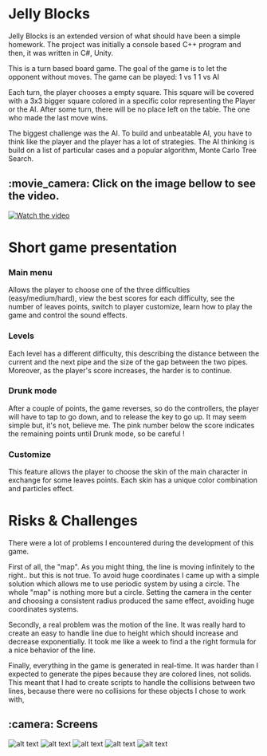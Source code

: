 # Jelly Blocks
Jelly Blocks is an extended version of what should have been a simple homework. The project was initially a console based C++ program and then, it was written in C#, Unity.

This is a turn based board game. The goal of the game is to let the opponent without moves.
The game can be played:
1 vs 1 
1 vs AI

Each turn, the player chooses a empty square. This square will be covered with a 3x3 bigger square colored in a specific color representing the Player or the AI. 
After some turn, there will be no place left on the table. The one who made the last move wins.

The biggest challenge was the AI. To build and unbeatable AI, you have to think like the player and the player has a lot of strategies.
The AI thinking is build on a list of particular cases and a popular algorithm, Monte Carlo Tree Search.


<h2>:movie_camera: Click on the image bellow to see the video.</h2>

[![Watch the video](https://github.com/sabauandrei98/unity3d/blob/master/Omid/Screens/facebookBanner.png)](https://www.youtube.com/watch?v=F4Tq0k-h_TU)

<h1>Short game presentation</h1>

<h3>Main menu</h3>
Allows the player to choose one of the three difficulties (easy/medium/hard),  view the best scores for each difficulty, see the number of leaves points, switch to player customize, learn how to play the game and control the sound effects.

<h3>Levels</h3>
Each level has a different difficulty, this describing the distance between the current and the next pipe and the size of the gap between the two pipes. Moreover, as the player's score increases, the harder is to continue.

<h3>Drunk mode</h3>
After a couple of points, the game reverses, so do the controllers, the player will have to tap to go down, and to release the key to go up. It may seem simple but, it's not, believe me. The pink number below the score indicates the remaining points until Drunk mode, so be careful !

<h3>Customize</h3>
This feature allows the player to choose the skin of the main character in exchange for some leaves points. Each skin has a unique color combination and particles effect.


<h1>Risks & Challenges</h1>

There were a lot of problems I encountered during the development of this game.

First of all, the "map". As you might thing, the line is moving infinitely to the right.. but this is not true. To avoid huge coordinates I came up with a simple solution which allows me to use periodic system by using a circle. The whole "map" is nothing more but a circle. Setting the camera in the center and choosing a consistent radius produced the same effect, avoiding huge coordinates systems.

Secondly, a real problem was the motion of the line. It was really hard to create an easy to handle line due to height which should increase and decrease exponentially. It took me like a week to find a the right formula for a nice behavior of the line.

Finally, everything in the game is generated in real-time. It was harder than I expected to generate the pipes because they are colored lines, not solids. This meant that I had to create scripts to handle the collisions between two lines, because there were no collisions for these objects I chose to work with,


<h2>:camera: Screens</h2>

![alt text](https://github.com/sabauandrei98/unity3d/blob/master/Omid/Screens/mainmenu.png)
![alt text](https://github.com/sabauandrei98/unity3d/blob/master/Omid/Screens/customidze.png)
![alt text](https://github.com/sabauandrei98/unity3d/blob/master/Omid/Screens/drunkmode.png)
![alt text](https://github.com/sabauandrei98/unity3d/blob/master/Omid/Screens/hard.png)
![alt text](https://github.com/sabauandrei98/unity3d/blob/master/Omid/Screens/skins.png)

